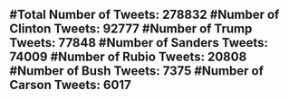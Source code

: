 #Total Number of Tweets: 278832 
#Number of Clinton Tweets: 92777
#Number of Trump Tweets: 77848
#Number of Sanders Tweets: 74009
#Number of Rubio Tweets: 20808
#Number of Bush Tweets: 7375
#Number of Carson Tweets: 6017
---
